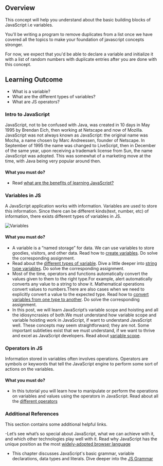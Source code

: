 ## Overview

This concept will help you understand about the basic building blocks of JavaScript i.e variables.

You'll be writing a program to remove duplicates from a list once we have covered all the topics to make your foundation of javascript concepts stronger.

For now, we expect that you'd be able to declare a variable and initialize it with a list of random numbers with duplicate entries after you are done with this concept.

## Learning Outcome

- What is a variable?
- What are the different types of variables?
- What are JS operators?

### Intro to JavaScript

JavaScript, not to be confused with Java, was created in 10 days in May 1995 by Brendan Eich, then working at Netscape and now of Mozilla. JavaScript was not always known as JavaScript: the original name was Mocha, a name chosen by Marc Andreessen, founder of Netscape. In September of 1995 the name was changed to LiveScript, then in December of the same year, upon receiving a trademark license from Sun, the name JavaScript was adopted. This was somewhat of a marketing move at the time, with Java being very popular around then.

#### What you must do?

- Read [what are the benefits of learning JavaScript?](https://boostlog.io/@sonuton/what-are-the-benefits-of-learning-javascript-5a87b3669837780090b3e833)

### Variables in JS

A JavaScript application works with information. Variables are used to store this information. Since there can be different kinds(text, number, etc) of information, there exists different types of variables in JS.

![Variables](https://raw.githubusercontent.com/greyatom-school/the-minerva-project/master/FEWD/sprint_3/1.Basics%20of%20Javascript%20programming/images/variable.jpg)

#### What you must do?

- A variable is a “named storage” for data. We can use variables to store goodies, visitors, and other data. Read how to [create variables](https://javascript.info/variables). Do solve the corresponding assignment.
- Read about the [different types of variable](https://javascript.info/types). Dive a little deeper into [string type variables](https://javascript.info/string). Do solve the corresponding assignment.
- Most of the time, operators and functions automatically convert the values given to them to the right type.For example, alert automatically converts any value to a string to show it. Mathematical operations convert values to numbers.There are also cases when we need to explicitly convert a value to the expected type. Read how to [convert variables from one type to another](https://javascript.info/type-conversions). Do solve the corresponding assignment.
- In this post, we will learn JavaScript’s variable scope and hoisting and all the idiosyncrasies of both.We must understand how variable scope and variable hoisting work in JavaScript, if want to understand JavaScript well. These concepts may seem straightforward; they are not. Some important subtleties exist that we must understand, if we want to thrive and excel as JavaScript developers. Read about [variable scope](http://javascriptissexy.com/javascript-variable-scope-and-hoisting-explained/).

### Operators in JS

Information stored in variables often involves operations. Operators are symbols or keywords that tell the JavaScript engine to perform some sort of actions on the variables.

#### What you must do?

- In this tutorial you will learn how to manipulate or perform the operations on variables and values using the operators in JavaScript.
  Read about all the [different operators](https://www.tutorialrepublic.com/javascript-tutorial/javascript-operators.php)

### Additional References

This section contains some additional helpful links.

-Let’s see what’s so special about JavaScript, what we can achieve with it, and which other technologies play well with it. Read why JavaScript has the unique position as the most [widely-adopted browser language](https://javascript.info/intro)

- This chapter discusses JavaScript's basic grammar, variable declarations, data types and literals. Dive deeper into the [JS Grammar](https://developer.mozilla.org/en-US/docs/Web/JavaScript/Guide/Grammar_and_Types)

